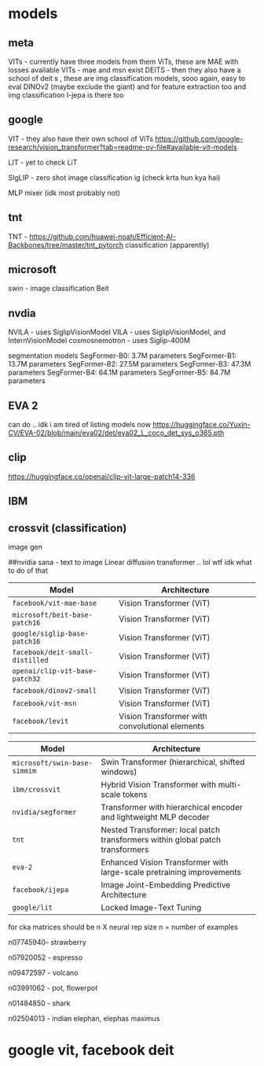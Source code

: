 # models

## meta 
 VITs - currently have three models from them ViTs, these are MAE with losses available
    VITs - mae and msn exist
 DEITS - then they also have a school of deit s , these are img classification models, sooo again, easy to eval
 DINOv2 (maybe exclude the giant) and for feature extraction too and img classification
 I-jepa is there too
## google 
 VIT - they also have their own school of ViTs
 https://github.com/google-research/vision_transformer?tab=readme-ov-file#available-vit-models

 LIT - yet to check LiT

 SIgLIP - zero shot image classification ig (check krta hun kya hai)

 MLP mixer (idk most probably not)
## tnt
 TNT - https://github.com/huawei-noah/Efficient-AI-Backbones/tree/master/tnt_pytorch
 classification (apparently)

## microsoft
 swin - image classification 
 Beit 

## nvdia

NVILA -  uses SiglipVisionModel 
VILA - uses SiglipVisionModel, and InternVisionModel
cosmosnemotron - uses Siglip-400M

segmentation models
SegFormer-B0: 3.7M parameters
SegFormer-B1: 13.7M parameters
SegFormer-B2: 27.5M parameters
SegFormer-B3: 47.3M parameters
SegFormer-B4: 64.1M parameters
SegFormer-B5: 84.7M parameters

## EVA 2
can do .. idk i am tired of listing models now
https://huggingface.co/Yuxin-CV/EVA-02/blob/main/eva02/det/eva02_L_coco_det_sys_o365.pth

## clip
https://huggingface.co/openai/clip-vit-large-patch14-336

## IBM
 crossvit (classification)
------------------------------
image gen

##nvidia
 sana - text to image Linear diffusion transformer .. lol wtf idk what to do of that

| **Model**                      | **Architecture**                                                                 |
|--------------------------------|---------------------------------------------------------------------------------|
| `facebook/vit-mae-base`        | Vision Transformer (ViT)                                                        |
| `microsoft/beit-base-patch16`  | Vision Transformer (ViT)                                                        |
| `google/siglip-base-patch16`   | Vision Transformer (ViT)                                                        |
| `facebook/deit-small-distilled`| Vision Transformer (ViT)                                                        |
| `openai/clip-vit-base-patch32` | Vision Transformer (ViT)                                                        |
| `facebook/dinov2-small`        | Vision Transformer (ViT)                                                        |
| `facebook/vit-msn`             | Vision Transformer (ViT)                                                        |
| `facebook/levit`               | Vision Transformer with convolutional elements                                  |

| **Model**                      | **Architecture**                                                                 |
|--------------------------------|---------------------------------------------------------------------------------|
| `microsoft/swin-base-simmim`   | Swin Transformer (hierarchical, shifted windows)                                 |
| `ibm/crossvit`                 | Hybrid Vision Transformer with multi-scale tokens                                |
| `nvidia/segformer`             | Transformer with hierarchical encoder and lightweight MLP decoder                |
| `tnt`                          | Nested Transformer: local patch transformers within global patch transformers    |
| `eva-2`                        | Enhanced Vision Transformer with large-scale pretraining improvements            |
| `facebook/ijepa`               | Image Joint-Embedding Predictive Architecture                                    |
| `google/lit`                   | Locked Image-Text Tuning                                                         |




for cka matrices should be n X neural rep size
n = number of examples

n07745940- strawberry 

n07920052 - espresso

n09472597 - volcano

n03991062 - pot, flowerpot

n01484850 - shark

n02504013 - indian elephan, elephas maximus


# google vit, facebook deit